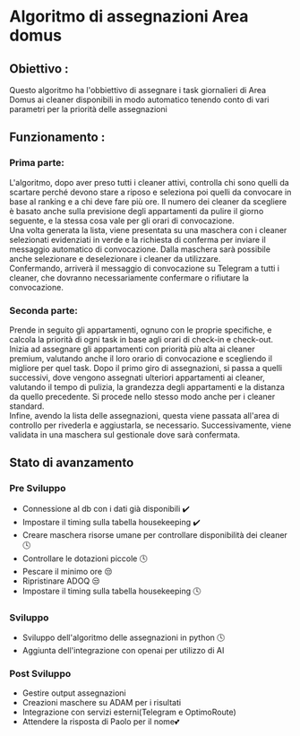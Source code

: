 # Algoritmo di assegnazioni Area domus

## Obiettivo : 
<div> 

<p> Questo algoritmo ha l'obbiettivo di assegnare i task giornalieri di Area Domus ai cleaner disponibili in modo automatico tenendo conto di vari parametri per la priorità delle assegnazioni </p>

## Funzionamento :

<p> 

### Prima parte:
L'algoritmo, dopo aver preso tutti i cleaner attivi, controlla chi sono quelli da scartare perché devono stare a riposo e seleziona poi quelli da convocare in base al ranking e a chi deve fare più ore. Il numero dei cleaner da scegliere è basato anche sulla previsione degli appartamenti da pulire il giorno seguente, e la stessa cosa vale per gli orari di convocazione.  
Una volta generata la lista, viene presentata su una maschera con i cleaner selezionati evidenziati in verde e la richiesta di conferma per inviare il messaggio automatico di convocazione. Dalla maschera sarà possibile anche selezionare e deselezionare i cleaner da utilizzare.  
Confermando, arriverà il messaggio di convocazione su Telegram a tutti i cleaner, che dovranno necessariamente confermare o rifiutare la convocazione.

### Seconda parte:
Prende in seguito gli appartamenti, ognuno con le proprie specifiche, e calcola la priorità di ogni task in base agli orari di check-in e check-out.  
Inizia ad assegnare gli appartamenti con priorità più alta ai cleaner premium, valutando anche il loro orario di convocazione e scegliendo il migliore per quel task. Dopo il primo giro di assegnazioni, si passa a quelli successivi, dove vengono assegnati ulteriori appartamenti ai cleaner, valutando il tempo di pulizia, la grandezza degli appartamenti e la distanza da quello precedente. Si procede nello stesso modo anche per i cleaner standard.  
Infine, avendo la lista delle assegnazioni, questa viene passata all'area di controllo per rivederla e aggiustarla, se necessario. Successivamente, viene validata in una maschera sul gestionale dove sarà confermata.</p>

## Stato di avanzamento

### Pre Sviluppo
<p> 
    <ul>
        <li>Connessione al db con i dati già disponibili ✔️</li>
        <li>Impostare il timing sulla tabella housekeeping ✔️</li>
        <li>Creare maschera risorse umane per controllare disponibilità dei cleaner 🕓</li>
        <li>Controllare le dotazioni piccole 🕓</li>
        <li>Pescare il minimo ore 😒</li>
        <li>Ripristinare ADOQ 😒</li>
        <li>Impostare il timing sulla tabella housekeeping 🕓</li>
    </ul>
</p>

### Sviluppo
<p> 
    <ul>
        <li>Sviluppo dell'algoritmo delle assegnazioni in python 🕓</li>
        <li>Aggiunta dell'integrazione con openai per utilizzo di AI</li>
    </ul>
</p>

### Post Sviluppo
<p> 
    <ul>
        <li>Gestire output assegnazioni</li>
        <li>Creazioni maschere su ADAM per i risultati</li>
        <li>Integrazione con servizi esterni(Telegram e OptimoRoute)</li>
        <li>Attendere la risposta di Paolo per il nome💕</li>
    </ul>
</p>

</div>